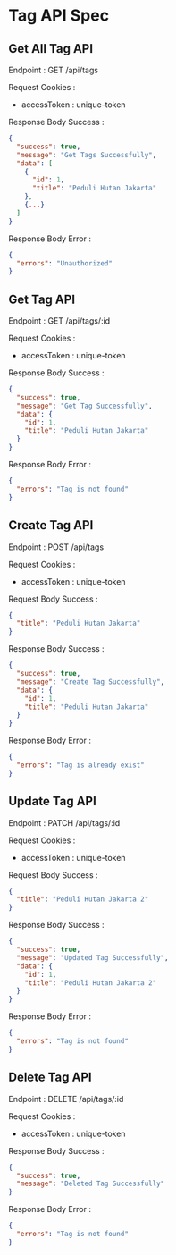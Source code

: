 # Tag API Spec

## Get All Tag API

Endpoint : GET /api/tags

Request Cookies :

- accessToken : unique-token

Response Body Success :

```json
{
  "success": true,
  "message": "Get Tags Successfully",
  "data": [
    {
      "id": 1,
      "title": "Peduli Hutan Jakarta"
    },
    {...}
  ]
}
```

Response Body Error :

```json
{
  "errors": "Unauthorized"
}
```

## Get Tag API

Endpoint : GET /api/tags/:id

Request Cookies :

- accessToken : unique-token

Response Body Success :

```json
{
  "success": true,
  "message": "Get Tag Successfully",
  "data": {
    "id": 1,
    "title": "Peduli Hutan Jakarta"
  }
}
```

Response Body Error :

```json
{
  "errors": "Tag is not found"
}
```

## Create Tag API

Endpoint : POST /api/tags

Request Cookies :

- accessToken : unique-token

Request Body Success :

```json
{
  "title": "Peduli Hutan Jakarta"
}
```

Response Body Success :

```json
{
  "success": true,
  "message": "Create Tag Successfully",
  "data": {
    "id": 1,
    "title": "Peduli Hutan Jakarta"
  }
}
```

Response Body Error :

```json
{
  "errors": "Tag is already exist"
}
```

## Update Tag API

Endpoint : PATCH /api/tags/:id

Request Cookies :

- accessToken : unique-token

Request Body Success :

```json
{
  "title": "Peduli Hutan Jakarta 2"
}
```

Response Body Success :

```json
{
  "success": true,
  "message": "Updated Tag Successfully",
  "data": {
    "id": 1,
    "title": "Peduli Hutan Jakarta 2"
  }
}
```

Response Body Error :

```json
{
  "errors": "Tag is not found"
}
```

## Delete Tag API

Endpoint : DELETE /api/tags/:id

Request Cookies :

- accessToken : unique-token

Response Body Success :

```json
{
  "success": true,
  "message": "Deleted Tag Successfully"
}
```

Response Body Error :

```json
{
  "errors": "Tag is not found"
}
```
